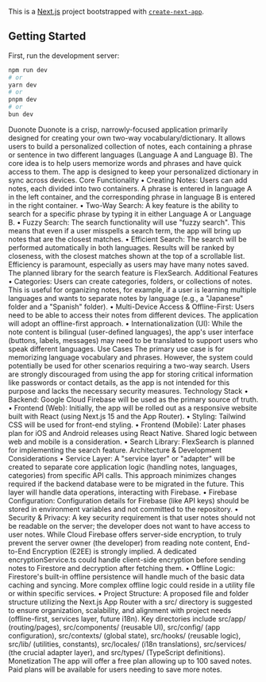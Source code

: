 This is a [Next.js](https://nextjs.org) project bootstrapped with [`create-next-app`](https://nextjs.org/docs/app/api-reference/cli/create-next-app).

## Getting Started

First, run the development server:

```bash
npm run dev
# or
yarn dev
# or
pnpm dev
# or
bun dev
```

Duonote
Duonote is a crisp, narrowly-focused application primarily designed for creating your own two-way vocabulary/dictionary. It allows users to build a personalized collection of notes, each containing a phrase or sentence in two different languages (Language A and Language B). The core idea is to help users memorize words and phrases and have quick access to them.
The app is designed to keep your personalized dictionary in sync across devices.
Core Functionality
•
Creating Notes: Users can add notes, each divided into two containers. A phrase is entered in language A in the left container, and the corresponding phrase in language B is entered in the right container.
•
Two-Way Search: A key feature is the ability to search for a specific phrase by typing it in either Language A or Language B.
•
Fuzzy Search: The search functionality will use "fuzzy search". This means that even if a user misspells a search term, the app will bring up notes that are the closest matches.
•
Efficient Search: The search will be performed automatically in both languages. Results will be ranked by closeness, with the closest matches shown at the top of a scrollable list. Efficiency is paramount, especially as users may have many notes saved. The planned library for the search feature is FlexSearch.
Additional Features
•
Categories: Users can create categories, folders, or collections of notes. This is useful for organizing notes, for example, if a user is learning multiple languages and wants to separate notes by language (e.g., a "Japanese" folder and a "Spanish" folder).
•
Multi-Device Access & Offline-First: Users need to be able to access their notes from different devices. The application will adopt an offline-first approach.
•
Internationalization (UI): While the note content is bilingual (user-defined languages), the app's user interface (buttons, labels, messages) may need to be translated to support users who speak different languages.
Use Cases
The primary use case is for memorizing language vocabulary and phrases. However, the system could potentially be used for other scenarios requiring a two-way search. Users are strongly discouraged from using the app for storing critical information like passwords or contact details, as the app is not intended for this purpose and lacks the necessary security measures.
Technology Stack
•
Backend: Google Cloud Firebase will be used as the primary source of truth.
•
Frontend (Web): Initially, the app will be rolled out as a responsive website built with React (using Next.js 15 and the App Router).
•
Styling: Tailwind CSS will be used for front-end styling.
•
Frontend (Mobile): Later phases plan for iOS and Android releases using React Native. Shared logic between web and mobile is a consideration.
•
Search Library: FlexSearch is planned for implementing the search feature.
Architecture & Development Considerations
•
Service Layer: A "service layer" or "adapter" will be created to separate core application logic (handling notes, languages, categories) from specific API calls. This approach minimizes changes required if the backend database were to be migrated in the future. This layer will handle data operations, interacting with Firebase.
•
Firebase Configuration: Configuration details for Firebase (like API keys) should be stored in environment variables and not committed to the repository.
•
Security & Privacy: A key security requirement is that user notes should not be readable on the server; the developer does not want to have access to user notes. While Cloud Firebase offers server-side encryption, to truly prevent the server owner (the developer) from reading note content, End-to-End Encryption (E2EE) is strongly implied. A dedicated encryptionService.ts could handle client-side encryption before sending notes to Firestore and decryption after fetching them.
•
Offline Logic: Firestore's built-in offline persistence will handle much of the basic data caching and syncing. More complex offline logic could reside in a utility file or within specific services.
•
Project Structure: A proposed file and folder structure utilizing the Next.js App Router with a src/ directory is suggested to ensure organization, scalability, and alignment with project needs (offline-first, services layer, future i18n). Key directories include src/app/ (routing/pages), src/components/ (reusable UI), src/config/ (app configuration), src/contexts/ (global state), src/hooks/ (reusable logic), src/lib/ (utilities, constants), src/locales/ (i18n translations), src/services/ (the crucial adapter layer), and src/types/ (TypeScript definitions).
Monetization
The app will offer a free plan allowing up to 100 saved notes. Paid plans will be available for users needing to save more notes.
